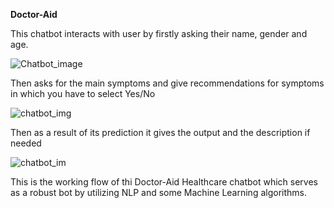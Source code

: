 **Doctor-Aid**

This chatbot interacts with user by firstly asking their name, gender and age.

![Chatbot_image](https://github.com/Keerthana203/Microsoft_Hackathon/assets/129830843/1042e858-6dbb-495c-bd0e-16ea085c562a)

Then asks for the main symptoms and give recommendations for symptoms in which you have to select Yes/No


![chatbot_img](https://github.com/Keerthana203/Microsoft_Hackathon/assets/129830843/590fd806-02c6-414e-8db8-bc9b238bf7c8)


Then as a result of its prediction it gives the output and the description if needed

![chatbot_im](https://github.com/Keerthana203/Microsoft_Hackathon/assets/129830843/3e65965e-8a33-4c6a-8213-aaf1ae12157f)


This is the working flow of thi Doctor-Aid Healthcare chatbot which serves as a robust bot by utilizing NLP and some Machine Learning algorithms.
